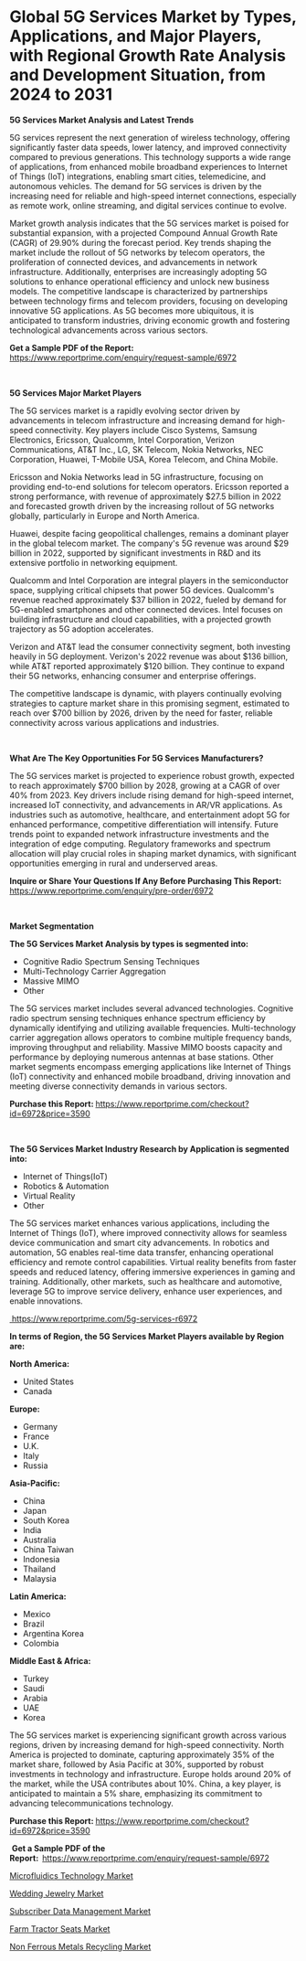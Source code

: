 <p><h1>Global 5G Services Market by Types, Applications, and Major Players, with Regional Growth Rate Analysis and Development Situation, from 2024 to 2031</h1></p><p><strong>5G Services Market Analysis and Latest Trends</strong></p>
<p><p>5G services represent the next generation of wireless technology, offering significantly faster data speeds, lower latency, and improved connectivity compared to previous generations. This technology supports a wide range of applications, from enhanced mobile broadband experiences to Internet of Things (IoT) integrations, enabling smart cities, telemedicine, and autonomous vehicles. The demand for 5G services is driven by the increasing need for reliable and high-speed internet connections, especially as remote work, online streaming, and digital services continue to evolve.</p><p>Market growth analysis indicates that the 5G services market is poised for substantial expansion, with a projected Compound Annual Growth Rate (CAGR) of 29.90% during the forecast period. Key trends shaping the market include the rollout of 5G networks by telecom operators, the proliferation of connected devices, and advancements in network infrastructure. Additionally, enterprises are increasingly adopting 5G solutions to enhance operational efficiency and unlock new business models. The competitive landscape is characterized by partnerships between technology firms and telecom providers, focusing on developing innovative 5G applications. As 5G becomes more ubiquitous, it is anticipated to transform industries, driving economic growth and fostering technological advancements across various sectors.</p></p>
<p><strong>Get a Sample PDF of the Report:&nbsp;</strong> <a href="https://www.reportprime.com/enquiry/request-sample/6972">https://www.reportprime.com/enquiry/request-sample/6972</a></p>
<p>&nbsp;</p>
<p><strong>5G Services Major Market Players</strong></p>
<p><p>The 5G services market is a rapidly evolving sector driven by advancements in telecom infrastructure and increasing demand for high-speed connectivity. Key players include Cisco Systems, Samsung Electronics, Ericsson, Qualcomm, Intel Corporation, Verizon Communications, AT&T Inc., LG, SK Telecom, Nokia Networks, NEC Corporation, Huawei, T-Mobile USA, Korea Telecom, and China Mobile. </p><p>Ericsson and Nokia Networks lead in 5G infrastructure, focusing on providing end-to-end solutions for telecom operators. Ericsson reported a strong performance, with revenue of approximately $27.5 billion in 2022 and forecasted growth driven by the increasing rollout of 5G networks globally, particularly in Europe and North America.</p><p>Huawei, despite facing geopolitical challenges, remains a dominant player in the global telecom market. The company's 5G revenue was around $29 billion in 2022, supported by significant investments in R&D and its extensive portfolio in networking equipment.</p><p>Qualcomm and Intel Corporation are integral players in the semiconductor space, supplying critical chipsets that power 5G devices. Qualcomm's revenue reached approximately $37 billion in 2022, fueled by demand for 5G-enabled smartphones and other connected devices. Intel focuses on building infrastructure and cloud capabilities, with a projected growth trajectory as 5G adoption accelerates.</p><p>Verizon and AT&T lead the consumer connectivity segment, both investing heavily in 5G deployment. Verizon's 2022 revenue was about $136 billion, while AT&T reported approximately $120 billion. They continue to expand their 5G networks, enhancing consumer and enterprise offerings. </p><p>The competitive landscape is dynamic, with players continually evolving strategies to capture market share in this promising segment, estimated to reach over $700 billion by 2026, driven by the need for faster, reliable connectivity across various applications and industries.</p></p>
<p>&nbsp;</p>
<p><strong>What Are The Key Opportunities For 5G Services Manufacturers?</strong></p>
<p><p>The 5G services market is projected to experience robust growth, expected to reach approximately $700 billion by 2028, growing at a CAGR of over 40% from 2023. Key drivers include rising demand for high-speed internet, increased IoT connectivity, and advancements in AR/VR applications. As industries such as automotive, healthcare, and entertainment adopt 5G for enhanced performance, competitive differentiation will intensify. Future trends point to expanded network infrastructure investments and the integration of edge computing. Regulatory frameworks and spectrum allocation will play crucial roles in shaping market dynamics, with significant opportunities emerging in rural and underserved areas.</p></p>
<p><strong>Inquire or Share Your Questions If Any Before Purchasing This Report:</strong> <a href="https://www.reportprime.com/enquiry/pre-order/6972">https://www.reportprime.com/enquiry/pre-order/6972</a></p>
<p>&nbsp;</p>
<p><strong>Market Segmentation</strong></p>
<p><strong>The 5G Services Market Analysis by types is segmented into:</strong></p>
<p><ul><li>Cognitive Radio Spectrum Sensing Techniques</li><li>Multi-Technology Carrier Aggregation</li><li>Massive MIMO</li><li>Other</li></ul></p>
<p><p>The 5G services market includes several advanced technologies. Cognitive radio spectrum sensing techniques enhance spectrum efficiency by dynamically identifying and utilizing available frequencies. Multi-technology carrier aggregation allows operators to combine multiple frequency bands, improving throughput and reliability. Massive MIMO boosts capacity and performance by deploying numerous antennas at base stations. Other market segments encompass emerging applications like Internet of Things (IoT) connectivity and enhanced mobile broadband, driving innovation and meeting diverse connectivity demands in various sectors.</p></p>
<p><strong>Purchase this Report:&nbsp;</strong><a href="https://www.reportprime.com/checkout?id=6972&price=3590">https://www.reportprime.com/checkout?id=6972&price=3590</a></p>
<p>&nbsp;</p>
<p><strong>The 5G Services Market Industry Research by Application is segmented into:</strong></p>
<p><ul><li>Internet of Things(IoT)</li><li>Robotics & Automation</li><li>Virtual Reality</li><li>Other</li></ul></p>
<p><p>The 5G services market enhances various applications, including the Internet of Things (IoT), where improved connectivity allows for seamless device communication and smart city advancements. In robotics and automation, 5G enables real-time data transfer, enhancing operational efficiency and remote control capabilities. Virtual reality benefits from faster speeds and reduced latency, offering immersive experiences in gaming and training. Additionally, other markets, such as healthcare and automotive, leverage 5G to improve service delivery, enhance user experiences, and enable innovations.</p></p>
<p><a href="https://www.reportprime.com/5g-services-r6972">&nbsp;https://www.reportprime.com/5g-services-r6972</a></p>
<p><strong>In terms of Region, the 5G Services Market Players available by Region are:</strong></p>
<p>
    <p> <strong> North America: </strong>
        <ul>
            <li>United States</li>
            <li>Canada</li>
        </ul>
        </p> 
    <p> <strong> Europe: </strong>
        <ul>
            <li>Germany</li>
            <li>France</li>
            <li>U.K.</li>
            <li>Italy</li>
            <li>Russia</li>
        </ul>
        </p> 
    <p> <strong> Asia-Pacific: </strong>
        <ul>
            <li>China</li>
            <li>Japan</li>
            <li>South Korea</li>
            <li>India</li>
            <li>Australia</li>
            <li>China Taiwan</li>
            <li>Indonesia</li>
            <li>Thailand</li>
            <li>Malaysia</li>
        </ul>
        </p> 
    <p> <strong> Latin America: </strong>
        <ul>
            <li>Mexico</li>
            <li>Brazil</li>
            <li>Argentina Korea</li>
            <li>Colombia</li>
        </ul>
        </p> 
    <p> <strong> Middle East & Africa: </strong>
        <ul>
            <li>Turkey</li>
            <li>Saudi</li>
            <li>Arabia</li>
            <li>UAE</li>
            <li>Korea</li>
        </ul>
    </p>
    </p>
<p><p>The 5G services market is experiencing significant growth across various regions, driven by increasing demand for high-speed connectivity. North America is projected to dominate, capturing approximately 35% of the market share, followed by Asia Pacific at 30%, supported by robust investments in technology and infrastructure. Europe holds around 20% of the market, while the USA contributes about 10%. China, a key player, is anticipated to maintain a 5% share, emphasizing its commitment to advancing telecommunications technology.</p></p>
<p><strong>Purchase this Report: </strong><a href="https://www.reportprime.com/checkout?id=6972&price=3590">https://www.reportprime.com/checkout?id=6972&price=3590</a></p>
<p>&nbsp;<strong>Get a Sample PDF of the Report:&nbsp;&nbsp;</strong><a href="https://www.reportprime.com/enquiry/request-sample/6972">https://www.reportprime.com/enquiry/request-sample/6972</a></p>
<p><strong></strong></p>
<p><p><a href="https://www.linkedin.com/pulse/microfluidics-technology-market-research-report-exploring-y3ytc?trackingId=pFvQatJNTle5wTxRaEL3%2Bw%3D%3D">Microfluidics Technology Market</a></p><p><a href="https://medium.com/@carolineparks3691/future-trends-in-global-wedding-jewelry-market-market-insights-and-analysis-from-2024-to-2031-in-8eed3f07b89c">Wedding Jewelry Market</a></p><p><a href="https://www.linkedin.com/pulse/subscriber-data-management-market-size-share-analysis-growth-nqeqc?trackingId=8vAM3wjzQSisxlGZlHsJOg%3D%3D">Subscriber Data Management Market</a></p><p><a href="https://issuu.com/reportprime-2/docs/farm-tractor-seats-market-size-2030_2e1b050ddadad2">Farm Tractor Seats Market</a></p><p><a href="https://issuu.com/reportprime-2/docs/non-ferrous-metals-recycling-market_336afef8bf5ee0">Non Ferrous Metals Recycling Market</a></p></p>